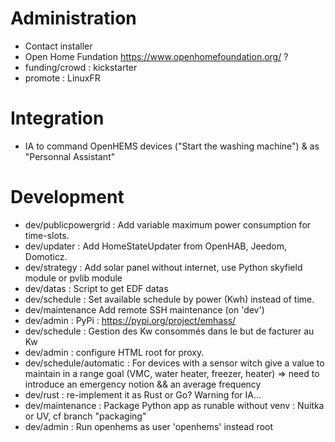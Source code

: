 # Administration
- Contact installer
- Open Home Fundation https://www.openhomefoundation.org/ ?
- funding/crowd : kickstarter
- promote : LinuxFR

# Integration
- IA to command OpenHEMS devices ("Start the washing machine") & as "Personnal Assistant"

# Development
- dev/publicpowergrid : Add variable maximum power consumption for time-slots.
- dev/updater : Add HomeStateUpdater from OpenHAB, Jeedom, Domoticz.
- dev/strategy : Add solar panel without internet, use Python skyfield module or pvlib module
- dev/datas : Script to get EDF datas
- dev/schedule : Set available schedule by power (Kwh) instead of time.
- dev/maintenance Add remote SSH maintenance (on 'dev')
- dev/admin : PyPi : https://pypi.org/project/emhass/
- dev/schedule : Gestion des Kw consommés dans le but de facturer au Kw
- dev/admin : configure HTML root for proxy.
- dev/schedule/automatic : For devices with a sensor witch give a value to maintain in a range goal (VMC, water heater, freezer, heater) => need to introduce an emergency notion && an average frequency
- dev/rust : re-implement it as Rust or Go? Warning for IA...
- dev/maintenance : Package Python app as runable without venv : Nuitka or UV, cf branch "packaging"
- dev/admin : Run openhems as user 'openhems' instead root
